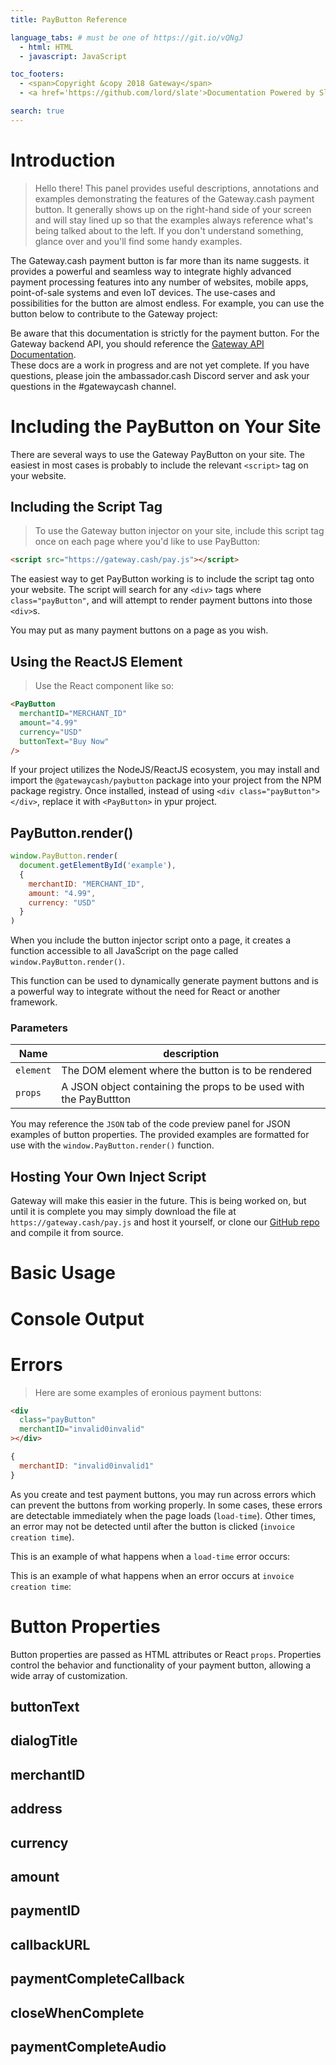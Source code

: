 ```yaml
---
title: PayButton Reference

language_tabs: # must be one of https://git.io/vQNgJ
  - html: HTML
  - javascript: JavaScript

toc_footers:
  - <span>Copyright &copy 2018 Gateway</span>
  - <a href='https://github.com/lord/slate'>Documentation Powered by Slate</a>

search: true
---
```


# Introduction

> Hello there! This panel provides useful descriptions, annotations and
> examples demonstrating the features of the Gateway.cash payment button. It
> generally shows up on the right-hand side of your screen and will stay lined
> up so that the examples always reference what's being talked about to the
> left. If you don't understand something, glance over and you'll find some
> handy examples.

The Gateway.cash payment button is far more than its name suggests. it provides a powerful and seamless way to integrate highly advanced payment processing features into any number of websites, mobile apps, point-of-sale systems and even IoT devices. The use-cases and possibilities for the button are almost endless. For example, you can use the button below to contribute to the Gateway project:

<script src="/pay.js"></script>
<center>
<div
  class="payButton"
  merchantID="ef0fcea08bfa9cb0"
  buttonText="Donate to Gateway.cash"
  dialogTitle="Make a Donation"
  closeWhenComplete="true"></div>
</center>

<aside class="notice">
Be aware that this documentation is strictly for the payment button. For the
Gateway backend API, you should reference the <a href="https://api.gateway.cash/" target="_blank">Gateway API Documentation</a>.
</aside>

<aside class="warning">
These docs are a work in progress and are not yet complete. If you have
questions, please join the ambassador.cash Discord server and ask your
questions in the #gatewaycash channel.
</aside>

# Including the PayButton on Your Site

There are several ways to use the Gateway PayButton on your site. The easiest
in most cases is probably to include the relevant `<script>` tag on your website.

## Including the Script Tag

> To use the Gateway button injector on your site, include this script tag once
> on each page where you'd like to use PayButton:

```html
<script src="https://gateway.cash/pay.js"></script>
```

The easiest way to get PayButton working is to include the script tag onto your
website. The script will search for any `<div>` tags where `class="payButton"`,
and will attempt to render payment buttons into those `<div>`s.

You may put as many payment buttons on a page as you wish.

## Using the ReactJS Element

> Use the React component like so:

```html
<PayButton
  merchantID="MERCHANT_ID"
  amount="4.99"
  currency="USD"
  buttonText="Buy Now"
/>
```

If your project utilizes the NodeJS/ReactJS ecosystem, you may install and
import the `@gatewaycash/paybutton` package into your project from the NPM
package registry. Once installed, instead of using
`<div class="payButton"></div>`, replace it with `<PayButton>` in ypur project.

## PayButton.render()

```js
window.PayButton.render(
  document.getElementById('example'),
  {
    merchantID: "MERCHANT_ID",
    amount: "4.99",
    currency: "USD"
  }
)
```

When you include the button injector script onto a page, it creates a function
accessible to all JavaScript on the page called `window.PayButton.render()`.

This function can be used to dynamically generate payment buttons and is a
powerful way to integrate without the need for React or another framework.

### Parameters

Name | description
-----|------------
`element` | The DOM element where the button is to be rendered
`props` | A JSON object containing the props to be used with the PayButtton

You may reference the `JSON` tab of the code preview panel for JSON examples
of button properties. The provided examples are formatted for use with the
`window.PayButton.render()` function.

## Hosting Your Own Inject Script

Gateway will make this easier in the future. This is being worked on, but until
it is complete you may simply download the file at `https://gateway.cash/pay.js`
and host it yourself, or clone our
[GitHub repo](https://github.com/gatewaycash/gateway) and compile it from
source.

# Basic Usage

# Console Output

# Errors

> Here are some examples of eronious payment buttons:

```html
<div
  class="payButton"
  merchantID="invalid0invalid"
></div>
```

```javascript
{
  merchantID: "invalid0invalid1"
}
```

As you create and test payment buttons, you may run across errors which can
prevent the buttons from working properly. In some cases, these errors are detectable immediately when the page loads (`load-time`). Other times, an error may not be detected until after the button is clicked (`invoice creation time`).

This is an example of what happens when a `load-time` error occurs:

<div class="payButton" foo="bar"></div>

This is an example of what happens when an error occurs at `invoice creation
time`:

<div class="payButton" merchantID="invalid0invalid1"></div>

# Button Properties

Button properties are passed as HTML attributes or React `props`. Properties
control the behavior and functionality of your payment button, allowing a wide
array of customization.

## buttonText

## dialogTitle

## merchantID

## address

## currency

## amount

## paymentID

## callbackURL

## paymentCompleteCallback

## closeWhenComplete

## paymentCompleteAudio
